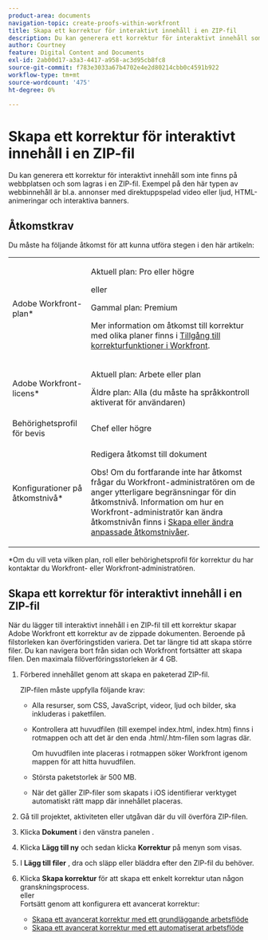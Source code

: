 ```yaml
---
product-area: documents
navigation-topic: create-proofs-within-workfront
title: Skapa ett korrektur för interaktivt innehåll i en ZIP-fil
description: Du kan generera ett korrektur för interaktivt innehåll som inte finns på webbplatsen och som lagras i en ZIP-fil. Exempel på den här typen av webbinnehåll är bl.a. annonser med direktuppspelad video eller ljud, HTML-animeringar och interaktiva banners.
author: Courtney
feature: Digital Content and Documents
exl-id: 2ab00d17-a3a3-4417-a958-ac3d95cb8fc8
source-git-commit: f783e3033a67b4702e4e2d80214cbb0c4591b922
workflow-type: tm+mt
source-wordcount: '475'
ht-degree: 0%

---
```


# Skapa ett korrektur för interaktivt innehåll i en ZIP-fil

Du kan generera ett korrektur för interaktivt innehåll som inte finns på webbplatsen och som lagras i en ZIP-fil. Exempel på den här typen av webbinnehåll är bl.a. annonser med direktuppspelad video eller ljud, HTML-animeringar och interaktiva banners.

## Åtkomstkrav

Du måste ha följande åtkomst för att kunna utföra stegen i den här artikeln:

<table style="table-layout:auto"> 
 <col> 
 <col> 
 <tbody> 
  <tr> 
   <td role="rowheader">Adobe Workfront-plan*</td> 
   <td> <p>Aktuell plan: Pro eller högre</p> <p>eller</p> <p>Gammal plan: Premium</p> <p>Mer information om åtkomst till korrektur med olika planer finns i <a href="/help/quicksilver/administration-and-setup/manage-workfront/configure-proofing/access-to-proofing-functionality.md" class="MCXref xref">Tillgång till korrekturfunktioner i Workfront</a>.</p> </td> 
  </tr> 
  <tr> 
   <td role="rowheader">Adobe Workfront-licens*</td> 
   <td> <p>Aktuell plan: Arbete eller plan</p> <p>Äldre plan: Alla (du måste ha språkkontroll aktiverat för användaren)</p> </td> 
  </tr> 
  <tr> 
   <td role="rowheader">Behörighetsprofil för bevis </td> 
   <td>Chef eller högre</td> 
  </tr> 
  <tr> 
   <td role="rowheader">Konfigurationer på åtkomstnivå*</td> 
   <td> <p>Redigera åtkomst till dokument</p> <p>Obs! Om du fortfarande inte har åtkomst frågar du Workfront-administratören om de anger ytterligare begränsningar för din åtkomstnivå. Information om hur en Workfront-administratör kan ändra åtkomstnivån finns i <a href="../../../administration-and-setup/add-users/configure-and-grant-access/create-modify-access-levels.md" class="MCXref xref">Skapa eller ändra anpassade åtkomstnivåer</a>.</p> </td> 
  </tr> 
 </tbody> 
</table>

&#42;Om du vill veta vilken plan, roll eller behörighetsprofil för korrektur du har kontaktar du Workfront- eller Workfront-administratören.

## Skapa ett korrektur för interaktivt innehåll i en ZIP-fil

När du lägger till interaktivt innehåll i en ZIP-fil till ett korrektur skapar Adobe Workfront ett korrektur av de zippade dokumenten. Beroende på filstorleken kan överföringstiden variera. Det tar längre tid att skapa större filer. Du kan navigera bort från sidan och Workfront fortsätter att skapa filen. Den maximala filöverföringsstorleken är 4 GB. 

1. Förbered innehållet genom att skapa en paketerad ZIP-fil.

   ZIP-filen måste uppfylla följande krav:

   * Alla resurser, som CSS, JavaScript, videor, ljud och bilder, ska inkluderas i paketfilen.
   * Kontrollera att huvudfilen (till exempel index.html, index.htm) finns i rotmappen och att det är den enda .html/.htm-filen som lagras där.

     Om huvudfilen inte placeras i rotmappen söker Workfront igenom mappen för att hitta huvudfilen.

   * Största paketstorlek är 500 MB.
   * När det gäller ZIP-filer som skapats i iOS identifierar verktyget automatiskt rätt mapp där innehållet placeras.

1. Gå till projektet, aktiviteten eller utgåvan där du vill överföra ZIP-filen.
1. Klicka **Dokument** i den vänstra panelen .
1. Klicka **Lägg till ny** och sedan klicka **Korrektur** på menyn som visas.
1. I **Lägg till filer** , dra och släpp eller bläddra efter den ZIP-fil du behöver.
1. Klicka **Skapa korrektur** för att skapa ett enkelt korrektur utan någon granskningsprocess.\
   eller\
   Fortsätt genom att konfigurera ett avancerat korrektur:

   * [Skapa ett avancerat korrektur med ett grundläggande arbetsflöde](../../../review-and-approve-work/proofing/creating-proofs-within-workfront/configure-basic-proof-workflow.md)
   * [Skapa ett avancerat korrektur med ett automatiserat arbetsflöde](../../../review-and-approve-work/proofing/creating-proofs-within-workfront/create-automated-proof-workflow.md)
